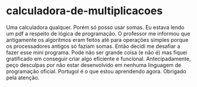 # calculadora-de-multiplicacoes
Uma calculadora qualquer. Porém só posso usar somas.
Eu estava lendo um pdf a respeito de lógica de programação. O professor me informou que antigamente os algoritmos eram feitos até para operações simples porque os processadores antigos só faziam somas. Então decidi me desafiar a fazer esse mini programa. Pode não ser grande coisa (e não é) mas fiquei gratificado em conseguir criar algo eficiente e funcional.
Antecipadamente, peço desculpas por não estar desenvolvido em nenhuma linguagem de programação oficial. Portugol é o que estou aprendendo agora. 
Obrigado pela atenção.
